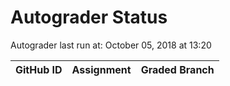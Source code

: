 # Autograder Status
Autograder last run at: October 05, 2018 at 13:20

| GitHub ID | Assignment | Graded Branch |
|-----------|------------|---------------|
